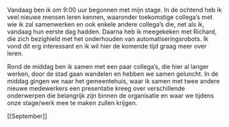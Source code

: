 Vandaag ben ik om 9:00 uur begonnen met mijn stage. In de ochtend heb ik veel nieuwe mensen leren kennen, waaronder toekomstige collega’s met wie ik zal samenwerken en ook enkele andere collega’s die, net als ik, vandaag hun eerste dag hadden. Daarna heb ik meegekeken met Richard, die zich bezighield met het onderhouden van automatiseringsrobots. Ik vond dit erg interessant en ik wil hier de komende tijd graag meer over leren.

Rond de middag ben ik samen met een paar collega’s, die hier al langer werken, door de stad gaan wandelen en hebben we samen geluncht. In de middag gingen we naar het gemeentehuis, waar ik samen met twee andere nieuwe medewerkers een presentatie kreeg over verschillende onderwerpen die belangrijk zijn binnen de organisatie en waar we tijdens onze stage/werk mee te maken zullen krijgen.

[[September]]
